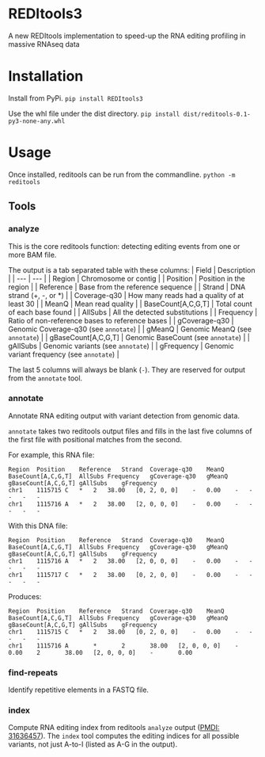 # REDItools3
A new REDItools implementation to speed-up the RNA editing profiling in massive RNAseq data

# Installation
Install from PyPi.
`pip install REDItools3`

Use the whl file under the dist directory.
`pip install dist/reditools-0.1-py3-none-any.whl`

# Usage
Once installed, reditools can be run from the commandline.
`python -m reditools`

## Tools

### analyze
This is the core reditools function: detecting editing events from one or more BAM file.

The output is a tab separated table with these columns:
| Field | Description |
| --- | --- |
| Region        | Chromosome or contig |
| Position      | Position in the region |
| Reference     | Base from the reference sequence |
| Strand        | DNA strand (+, -, or \*) |
| Coverage-q30  | How many reads had a quality of at least 30 |
| MeanQ         | Mean read quality |
| BaseCount[A,C,G,T] | Total count of each base found |
| AllSubs       | All the detected substitutions |
| Frequency     | Ratio of non-reference bases to reference bases |
| gCoverage-q30 | Genomic Coverage-q30 (see `annotate`) |
| gMeanQ        | Genomic MeanQ (see `annotate`) |
| gBaseCount[A,C,G,T] | Genomic BaseCount (see `annotate`) |
| gAllSubs      | Genomic variants (see `annotate`) |
| gFrequency    | Genomic variant frequency (see `annotate`) |

The last 5 columns will always be blank (`-`). They are reserved for output
from the `annotate` tool.

### annotate
Annotate RNA editing output with variant detection from genomic data.

`annotate` takes two reditools output files and fills in the last five columns
of the first file with positional matches from the second.

For example, this RNA file:
```
Region	Position	Reference	Strand	Coverage-q30	MeanQ	BaseCount[A,C,G,T]	AllSubs	Frequency	gCoverage-q30	gMeanQ	gBaseCount[A,C,G,T]	gAllSubs	gFrequency
chr1	1115715	C	*	2	38.00	[0, 2, 0, 0]	-	0.00	-	-	-	-	-
chr1	1115716	A	*	2	38.00	[2, 0, 0, 0]	-	0.00	-	-	-	-	-
```

With this DNA file:
```
Region	Position	Reference	Strand	Coverage-q30	MeanQ	BaseCount[A,C,G,T]	AllSubs	Frequency	gCoverage-q30	gMeanQ	gBaseCount[A,C,G,T]	gAllSubs	gFrequency
chr1	1115716	A	*	2	38.00	[2, 0, 0, 0]	-	0.00	-	-	-	-	-
chr1	1115717	C	*	2	38.00	[0, 2, 0, 0]	-	0.00	-	-	-	-	-
```

Produces:
```
Region	Position	Reference	Strand	Coverage-q30	MeanQ	BaseCount[A,C,G,T]	AllSubs	Frequency	gCoverage-q30	gMeanQ	gBaseCount[A,C,G,T]	gAllSubs	gFrequency
chr1	1115715	C	*	2	38.00	[0, 2, 0, 0]	-	0.00	-	-	-	-	-
chr1    1115716 A       *       2       38.00   [2, 0, 0, 0]    -       0.00    2       38.00   [2, 0, 0, 0]    -       0.00
```

### find-repeats
Identify repetitive elements in a FASTQ file.

### index
Compute RNA editing index from reditools `analyze` output
([PMDI: 31636457](https://pubmed.ncbi.nlm.nih.gov/31636457/)).
The `index` tool computes the editing indices for all possible variants, not
just A-to-I (listed as A-G in the output).

